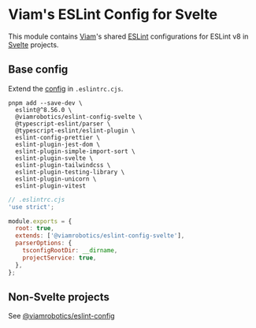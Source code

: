 # Viam's ESLint Config for Svelte

This module contains [Viam][]'s shared [ESLint][] configurations for ESLint v8 in [Svelte][] projects.

[viam]: https://www.viam.com/
[eslint]: https://eslint.org/
[svelte]: https://svelte.dev/

## Base config

Extend the [config](./eslint-config-svelte.js) in `.eslintrc.cjs`.

```shell
pnpm add --save-dev \
  eslint@^8.56.0 \
  @viamrobotics/eslint-config-svelte \
  @typescript-eslint/parser \
  @typescript-eslint/eslint-plugin \
  eslint-config-prettier \
  eslint-plugin-jest-dom \
  eslint-plugin-simple-import-sort \
  eslint-plugin-svelte \
  eslint-plugin-tailwindcss \
  eslint-plugin-testing-library \
  eslint-plugin-unicorn \
  eslint-plugin-vitest
```

```js
// .eslintrc.cjs
'use strict';

module.exports = {
  root: true,
  extends: ['@viamrobotics/eslint-config-svelte'],
  parserOptions: {
    tsconfigRootDir: __dirname,
    projectService: true,
  },
};
```

## Non-Svelte projects

See [@viamrobotics/eslint-config](../eslint-config/)
